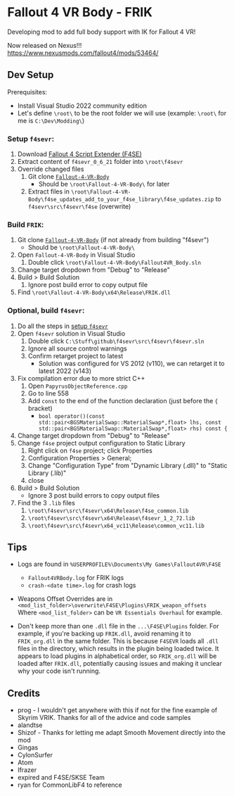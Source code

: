 # Fallout 4 VR Body - FRIK

Developing mod to add full body support with IK for Fallout 4 VR!

Now released on Nexus!!! https://www.nexusmods.com/fallout4/mods/53464/

## Dev Setup

Prerequisites:

- Install Visual Studio 2022 community edition
- Let's define `\root\` to be the root folder we will use (example: `\root\` for me is `C:\Dev\Modding\`)

### Setup `f4sevr`:

1. Download [Fallout 4 Script Extender (F4SE)](https://f4se.silverlock.org/)
2. Extract content of `f4sevr_0_6_21` folder into `\root\f4sevr`
3. Override changed files
   1. Git clone [`Fallout-4-VR-Body`](https://github.com/rollingrock/Fallout-4-VR-Body)
      - Should be `\root\Fallout-4-VR-Body\` for later
   2. Extract files in `\root\Fallout-4-VR-Body\f4se_updates_add_to_your_f4se_library\f4se_updates.zip` to `f4sevr\src\f4sevr\f4se` (overwrite)

### Build `FRIK`:

1. Git clone [`Fallout-4-VR-Body`](https://github.com/rollingrock/Fallout-4-VR-Body) (if not already from building "f4sevr")
   - Should be `\root\Fallout-4-VR-Body\`
2. Open `Fallout-4-VR-Body` in Visual Studio
   1. Double click `\root\Fallout-4-VR-Body\Fallout4VR_Body.sln`
3. Change target dropdown from "Debug" to "Release"
4. Build > Build Solution
   1. Ignore post build error to copy output file
5. Find `\root\Fallout-4-VR-Body\x64\Release\FRIK.dll`

### Optional, build `f4sevr`:

1. Do all the steps in [setup `f4sevr`](#setup-f4sevr)
2. Open `f4sevr` solution in Visual Studio
   1. Double click `C:\Stuff\github\f4sevr\src\f4sevr\f4sevr.sln`
   2. Ignore all source control warnings
   3. Confirm retarget project to latest
      - Solution was configured for VS 2012 (v110), we can retarget it to latest 2022 (v143)
3. Fix compilation error due to more strict C++
   1. Open `PapyrusObjectReference.cpp`
   2. Go to line 558
   3. Add `const` to the end of the function declaration (just before the `{` bracket)
      - `bool operator()(const std::pair<BGSMaterialSwap::MaterialSwap*,float> lhs, const std::pair<BGSMaterialSwap::MaterialSwap*,float> rhs) const {`
4. Change target dropdown from "Debug" to "Release"
5. Change `f4se` project output configuration to Static Library
   1. Right click on `f4se` project; click Properties
   2. Configuration Properties > General;
   3. Change "Configuration Type" from "Dynamic Library (.dll)" to "Static Library (.lib)"
   4. close
6. Build > Build Solution
   - Ignore 3 post build errors to copy output files
7. Find the 3 `.lib` files
   1. `\root\f4sevr\src\f4sevr\x64\Release\f4se_common.lib`
   2. `\root\f4sevr\src\f4sevr\x64\Release\f4sevr_1_2_72.lib`
   3. `\root\f4sevr\src\f4sevr\x64_vc11\Release\common_vc11.lib`

## Tips

- Logs are found in `%USERPROFILE%\Documents\My Games\Fallout4VR\F4SE`

  - `Fallout4VRBody.log` for FRIK logs
  - `crash-<date time>.log` for crash logs

- Weapons Offset Overrides are in `<mod_list_folder>\overwrite\F4SE\Plugins\FRIK_weapon_offsets`  
  Where `<mod_list_folder>` can be `VR Essentials Overhaul` for example.

- Don't keep more than one `.dll` file in the `...\F4SE\Plugins` folder. For example, if you're backing up `FRIK.dll`, avoid renaming it to `FRIK_org.dll` in the same folder. This is because `F4SEVR` loads all `.dll` files in the directory, which results in the plugin being loaded twice. It appears to load plugins in alphabetical order, so `FRIK_org.dll` will be loaded after `FRIK.dll`, potentially causing issues and making it unclear why your code isn't running.

## Credits

- prog - I wouldn't get anywhere with this if not for the fine example of Skyrim VRIK. Thanks for all of the advice and code samples
- alandtse
- Shizof - Thanks for letting me adapt Smooth Movement directly into the mod
- Gingas
- CylonSurfer
- Atom
- lfrazer
- expired and F4SE/SKSE Team
- ryan for CommonLibF4 to reference
